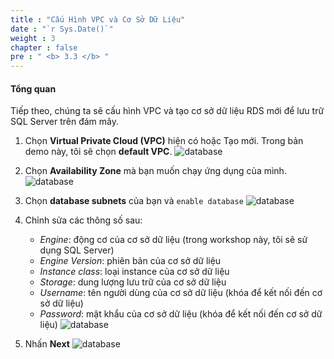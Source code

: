 ```yaml
---
title : "Cấu Hình VPC và Cơ Sở Dữ Liệu"
date : "`r Sys.Date()`"
weight : 3
chapter : false
pre : " <b> 3.3 </b> "
---
```


#### Tổng quan 
Tiếp theo, chúng ta sẽ cấu hình VPC và tạo cơ sở dữ liệu RDS mới để lưu trữ SQL Server trên đám mây.

1. Chọn **Virtual Private Cloud (VPC)** hiện có hoặc Tạo mới. Trong bản demo này, tôi sẽ chọn **default VPC**.
   ![database](/images/3-deploy-ebs-application/3.3-setting%20database,%20vpc/(1)-ebs-vpc.jpg?width=60pc)
2. Chọn **Availability Zone** mà bạn muốn chạy ứng dụng của mình.
    ![database](/images/3-deploy-ebs-application/3.3-setting%20database,%20vpc/(2)-ebs-instance-setting.jpg?width=60pc)
3. Chọn **database subnets** của bạn và ```enable database```
    ![database](/images/3-deploy-ebs-application/3.3-setting%20database,%20vpc/(3)-ebs-database.jpg?width=60pc)
4. Chỉnh sửa các thông số sau:
   - *Engine*: động cơ của cơ sở dữ liệu (trong workshop này, tôi sẽ sử dụng SQL Server)
   - *Engine Version*: phiên bản của cơ sở dữ liệu
   - *Instance class*: loại instance của cơ sở dữ liệu 
   - *Storage*: dung lượng lưu trữ của cơ sở dữ liệu
   - *Username*: tên người dùng của cơ sở dữ liệu (khóa để kết nối đến cơ sở dữ liệu)
   - *Password*: mật khẩu của cơ sở dữ liệu (khóa để kết nối đến cơ sở dữ liệu)
  ![database](/images/3-deploy-ebs-application/3.3-setting%20database,%20vpc/(4)-ebs-database-settings.jpg?width=60pc)

5. Nhấn **Next**
   ![database](/images/3-deploy-ebs-application/3.3-setting%20database,%20vpc/(5)-next.jpg?width=60pc)
